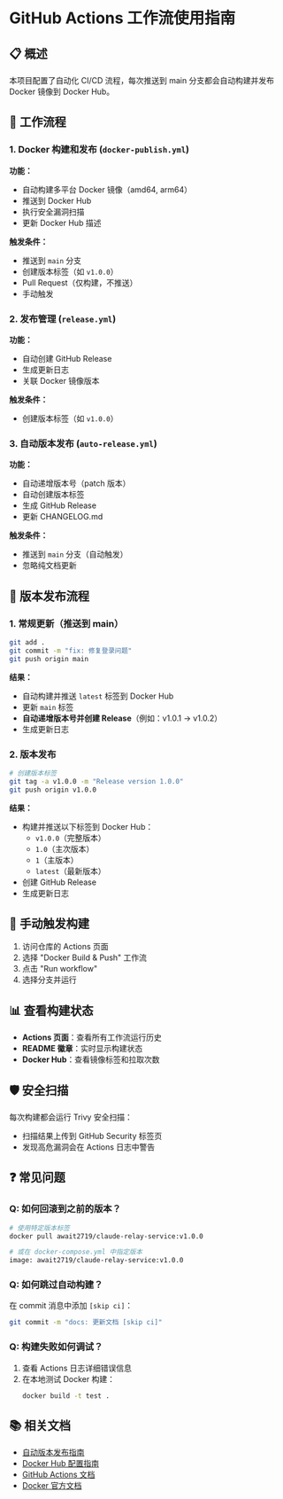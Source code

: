 # GitHub Actions 工作流使用指南

## 📋 概述

本项目配置了自动化 CI/CD 流程，每次推送到 main 分支都会自动构建并发布 Docker 镜像到 Docker Hub。

## 🚀 工作流程

### 1. Docker 构建和发布 (`docker-publish.yml`)

**功能：**
- 自动构建多平台 Docker 镜像（amd64, arm64）
- 推送到 Docker Hub
- 执行安全漏洞扫描
- 更新 Docker Hub 描述

**触发条件：**
- 推送到 `main` 分支
- 创建版本标签（如 `v1.0.0`）
- Pull Request（仅构建，不推送）
- 手动触发

### 2. 发布管理 (`release.yml`)

**功能：**
- 自动创建 GitHub Release
- 生成更新日志
- 关联 Docker 镜像版本

**触发条件：**
- 创建版本标签（如 `v1.0.0`）

### 3. 自动版本发布 (`auto-release.yml`)

**功能：**
- 自动递增版本号（patch 版本）
- 自动创建版本标签
- 生成 GitHub Release
- 更新 CHANGELOG.md

**触发条件：**
- 推送到 `main` 分支（自动触发）
- 忽略纯文档更新

## 📝 版本发布流程

### 1. 常规更新（推送到 main）

```bash
git add .
git commit -m "fix: 修复登录问题"
git push origin main
```

**结果：**
- 自动构建并推送 `latest` 标签到 Docker Hub
- 更新 `main` 标签
- **自动递增版本号并创建 Release**（例如：v1.0.1 → v1.0.2）
- 生成更新日志

### 2. 版本发布

```bash
# 创建版本标签
git tag -a v1.0.0 -m "Release version 1.0.0"
git push origin v1.0.0
```

**结果：**
- 构建并推送以下标签到 Docker Hub：
  - `v1.0.0`（完整版本）
  - `1.0`（主次版本）
  - `1`（主版本）
  - `latest`（最新版本）
- 创建 GitHub Release
- 生成更新日志

## 🔧 手动触发构建

1. 访问仓库的 Actions 页面
2. 选择 "Docker Build & Push" 工作流
3. 点击 "Run workflow"
4. 选择分支并运行

## 📊 查看构建状态

- **Actions 页面**：查看所有工作流运行历史
- **README 徽章**：实时显示构建状态
- **Docker Hub**：查看镜像标签和拉取次数

## 🛡️ 安全扫描

每次构建都会运行 Trivy 安全扫描：
- 扫描结果上传到 GitHub Security 标签页
- 发现高危漏洞会在 Actions 日志中警告

## ❓ 常见问题

### Q: 如何回滚到之前的版本？

```bash
# 使用特定版本标签
docker pull await2719/claude-relay-service:v1.0.0

# 或在 docker-compose.yml 中指定版本
image: await2719/claude-relay-service:v1.0.0
```

### Q: 如何跳过自动构建？

在 commit 消息中添加 `[skip ci]`：
```bash
git commit -m "docs: 更新文档 [skip ci]"
```

### Q: 构建失败如何调试？

1. 查看 Actions 日志详细错误信息
2. 在本地测试 Docker 构建：
   ```bash
   docker build -t test .
   ```

## 📚 相关文档

- [自动版本发布指南](.github/AUTO_RELEASE_GUIDE.md)
- [Docker Hub 配置指南](.github/DOCKER_HUB_SETUP.md)
- [GitHub Actions 文档](https://docs.github.com/en/actions)
- [Docker 官方文档](https://docs.docker.com/)